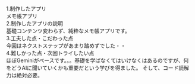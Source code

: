 1.制作したアプリ<br>
メモ帳アプリ<br>
2.制作したアプリの説明<br>
基礎コンテンツ変わらず、純粋なメモ帳アプリです。<br>
3.工夫した点・こだわった点<br>
今回はネクストステップがあまり踏めずでした・・<br>
4.難しかった点・次回トライしたい点<br>
ほぼGeminiがベースです。。。基礎を学ばなくてはいけなくはあるのですが、何をどうAIに聞いていくかも重要だという学びを得ました。
そして、コード読解力は絶対必要。
